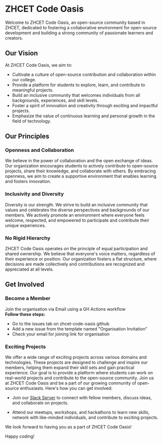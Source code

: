 # ZHCET Code Oasis

Welcome to ZHCET Code Oasis, an open-source community based in ZHCET, dedicated to fostering a collaborative environment for open-source development and building a strong community of passionate learners and creators.

## Our Vision

At ZHCET Code Oasis, we aim to:

- Cultivate a culture of open-source contribution and collaboration within our college.
- Provide a platform for students to explore, learn, and contribute to meaningful projects.
- Build an inclusive community that welcomes individuals from all backgrounds, experiences, and skill levels.
- Foster a spirit of innovation and creativity through exciting and impactful projects.
- Emphasize the value of continuous learning and personal growth in the field of technology.

## Our Principles

### Openness and Collaboration

We believe in the power of collaboration and the open exchange of ideas. Our organization encourages students to actively contribute to open-source projects, share their knowledge, and collaborate with others. By embracing openness, we aim to create a supportive environment that enables learning and fosters innovation.

### Inclusivity and Diversity

Diversity is our strength. We strive to build an inclusive community that values and celebrates the diverse perspectives and backgrounds of our members. We actively promote an environment where everyone feels welcome, respected, and empowered to participate and contribute their unique experiences.

### No Rigid Hierarchy

ZHCET Code Oasis operates on the principle of equal participation and shared ownership. We believe that everyone's voice matters, regardless of their experience or position. Our organization fosters a flat structure, where decisions are made collectively and contributions are recognized and appreciated at all levels.

## Get Involved

### Become a Member

Join the organisation via Email using a GH Actions workflow <br>
<b>Follow these steps:</b> 
<br>
- Go to the issues tab on zhcet-code-oasis github
- Add a new issue from the template named "Organisation Invitation"
- Check your email for joining link for organisation

### Exciting Projects

We offer a wide range of exciting projects across various domains and technologies. These projects are designed to challenge and inspire our members, helping them expand their skill sets and gain practical experience. Our goal is to provide a platform where students can work on real-world projects and contribute to the open-source community.
Join us at ZHCET Code Oasis and be a part of our growing community of open-source enthusiasts. Here's how you can get involved:

- Join our [Slack Server](https://join.slack.com/t/zhcet-code-oasis/shared_invite/zt-1z3oxnha8-IMP8DJPTdeMZuNMmPUfVQg) to connect with fellow members, discuss ideas, and collaborate on projects.

- Attend our meetups, workshops, and hackathons to learn new skills, network with like-minded individuals, and contribute to exciting projects. 

We look forward to having you as a part of ZHCET Code Oasis!

Happy coding!
